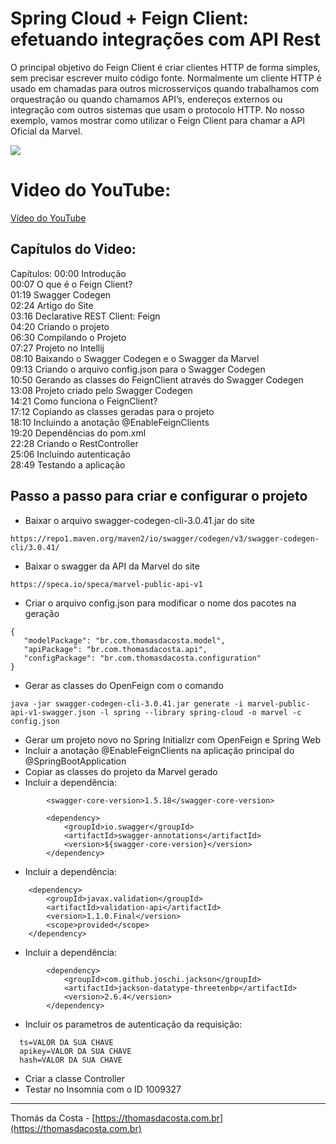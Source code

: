 # Spring Cloud + Feign Client: efetuando integrações com API Rest

O principal objetivo do Feign Client é criar clientes HTTP de forma simples, sem precisar escrever muito código fonte. Normalmente um cliente HTTP é usado em chamadas para outros microsserviços quando trabalhamos com orquestração ou quando chamamos API’s, endereços externos ou integração com outros sistemas que usam o protocolo HTTP.
No nosso exemplo, vamos mostrar como utilizar o Feign Client para chamar a API Oficial da Marvel.

![](https://img.youtube.com/vi/Vlmjw5nifOo/0.jpg)

# Video do YouTube:

[Vídeo do YouTube](https://www.youtube.com/watch?v=Vlmjw5nifOo)

## Capítulos do Video:

Capítulos:
00:00 Introdução<br/>
00:07 O que é o Feign Client?<br/>
01:19 Swagger Codegen<br/>
02:24 Artigo do Site<br/>
03:16 Declarative REST Client: Feign<br/>
04:20 Criando o projeto<br/>
06:30 Compilando o Projeto<br/>
07:27 Projeto no Intellij<br/>
08:10 Baixando o Swagger Codegen e o Swagger da Marvel<br/>
09:13 Criando o arquivo config.json para o Swagger Codegen<br/>
10:50 Gerando as classes do FeignClient através do Swagger Codegen<br/>
13:08 Projeto criado pelo Swagger Codegen<br/>
14:21 Como funciona o FeignClient?<br/>
17:12 Copiando as classes geradas para o projeto<br/>
18:10 Incluindo a anotação @EnableFeignClients<br/>
19:20 Dependências do pom.xml<br/>
22:28 Criando o RestController<br/>
25:06 Incluíndo autenticação<br/>
28:49 Testando a aplicação

## Passo a passo para criar e configurar o projeto

- Baixar o arquivo swagger-codegen-cli-3.0.41.jar do site 
 
```
https://repo1.maven.org/maven2/io/swagger/codegen/v3/swagger-codegen-cli/3.0.41/
```
- Baixar o swagger da API da Marvel do site 
```
https://speca.io/speca/marvel-public-api-v1
```
- Criar o arquivo config.json para modificar o nome dos pacotes na geração
```
{
   "modelPackage": "br.com.thomasdacosta.model",
   "apiPackage": "br.com.thomasdacosta.api",
   "configPackage": "br.com.thomasdacosta.configuration"
}
```
- Gerar as classes do OpenFeign com o comando
```
java -jar swagger-codegen-cli-3.0.41.jar generate -i marvel-public-api-v1-swagger.json -l spring --library spring-cloud -o marvel -c config.json
```
- Gerar um projeto novo no Spring Initializr com OpenFeign e Spring Web
- Incluir a anotação @EnableFeignClients na aplicação principal do @SpringBootApplication
- Copiar as classes do projeto da Marvel gerado
- Incluir a dependência:
```
        <swagger-core-version>1.5.18</swagger-core-version>

        <dependency>
            <groupId>io.swagger</groupId>
            <artifactId>swagger-annotations</artifactId>
            <version>${swagger-core-version}</version>
        </dependency>
```
- Incluir a dependência:
```
    <dependency>
        <groupId>javax.validation</groupId>
        <artifactId>validation-api</artifactId>
        <version>1.1.0.Final</version>
        <scope>provided</scope>
    </dependency>
```
- Incluir a dependência:
```
        <dependency>
            <groupId>com.github.joschi.jackson</groupId>
            <artifactId>jackson-datatype-threetenbp</artifactId>
            <version>2.6.4</version>
        </dependency>
```
- Incluir os parametros de autenticação da requisição: 
```
  ts=VALOR DA SUA CHAVE
  apikey=VALOR DA SUA CHAVE
  hash=VALOR DA SUA CHAVE
```  
- Criar a classe Controller
- Testar no Insomnia com o ID 1009327

---
Thomás da Costa - [https://thomasdacosta.com.br](https://thomasdacosta.com.br)
